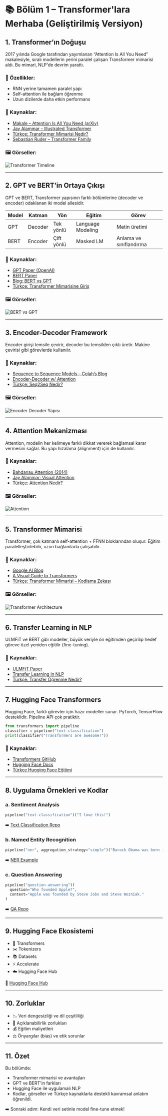 
# 📚 Bölüm 1 – Transformer'lara Merhaba (Geliştirilmiş Versiyon)

## 1. Transformer’ın Doğuşu

2017 yılında Google tarafından yayımlanan “Attention Is All You Need” makalesiyle, sıralı modellerin yerini paralel çalışan Transformer mimarisi aldı. Bu mimari, NLP'de devrim yarattı.

### 🧠 Özellikler:
- RNN yerine tamamen paralel yapı
- Self-attention ile bağlam öğrenme
- Uzun dizilerde daha etkin performans

### 🔗 Kaynaklar:
- [Makale – Attention Is All You Need (arXiv)](https://arxiv.org/abs/1706.03762)
- [Jay Alammar – Illustrated Transformer](https://jalammar.github.io/illustrated-transformer/)
- [Türkçe: Transformer Mimarisi Nedir?](https://blog.openzeka.com/ai/transformer-modeli-nedir/)
- [Sebastian Ruder – Transformer Family](https://sebastianruder.com/the-transformer-family/)

### 🖼️ Görseller:
![Transformer Timeline](https://jalammar.github.io/images/t/transformers-timeline.png)

---

## 2. GPT ve BERT’in Ortaya Çıkışı

GPT ve BERT, Transformer yapısının farklı bölümlerine (decoder ve encoder) odaklanan iki model ailesidir.

| Model | Katman | Yön | Eğitim | Görev |
|-------|--------|-----|--------|-------|
| GPT   | Decoder | Tek yönlü | Language Modeling | Metin üretimi |
| BERT  | Encoder | Çift yönlü | Masked LM | Anlama ve sınıflandırma |

### 🔗 Kaynaklar:
- [GPT Paper (OpenAI)](https://openai.com/research/language-unsupervised)
- [BERT Paper](https://arxiv.org/abs/1810.04805)
- [Blog: BERT vs GPT](https://towardsdatascience.com/bert-vs-gpt-comparing-their-strengths-634f5b40e49e)
- [Türkçe: Transformer Mimarisine Giriş](https://medium.com/@selencodes/transformer-mimarisi-8b8da595a581)

### 🖼️ Görseller:
![BERT vs GPT](https://jalammar.github.io/images/gpt2/gpt2-architecture.png)

---

## 3. Encoder-Decoder Framework

Encoder girişi temsile çevirir, decoder bu temsilden çıktı üretir. Makine çevirisi gibi görevlerde kullanılır.

### 🔗 Kaynaklar:
- [Sequence to Sequence Models – Colah’s Blog](https://colah.github.io/posts/2015-08-Understanding-LSTMs/)
- [Encoder-Decoder w/ Attention](https://machinelearningmastery.com/encoder-decoder-attention-sequence-to-sequence-prediction-keras/)
- [Türkçe: Seq2Seq Nedir?](https://www.veribilimiokulu.com/seq2seq-ve-attention-mekanizmasi/)

### 🖼️ Görseller:
![Encoder Decoder Yapısı](https://jalammar.github.io/images/seq2seq_2.png)

---

## 4. Attention Mekanizması

Attention, modelin her kelimeye farklı dikkat vererek bağlamsal karar vermesini sağlar. Bu yapı hizalama (alignment) için de kullanılır.

### 🔗 Kaynaklar:
- [Bahdanau Attention (2014)](https://arxiv.org/abs/1409.0473)
- [Jay Alammar: Visual Attention](https://jalammar.github.io/visualizing-neural-machine-translation-mechanics-of-seq2seq-models-with-attention/)
- [Türkçe: Attention Nedir?](https://medium.com/@i_konak/transformer-mimarisi-türkçe-anlatım-part-2-self-attention-ab5e5eec32f)

### 🖼️ Görseller:
![Attention](https://jalammar.github.io/images/transformer/transformer-self-attention.png)

---

## 5. Transformer Mimarisi

Transformer, çok katmanlı self-attention + FFNN bloklarından oluşur. Eğitim paralelleştirilebilir, uzun bağlamlarla çalışabilir.

### 🔗 Kaynaklar:
- [Google AI Blog](https://ai.googleblog.com/2017/08/transformer-novel-neural-network.html)
- [A Visual Guide to Transformers](https://e2eml.school/transformers.html)
- [Türkçe: Transformer Mimarisi – Kodlama Zekası](https://kodlamazekasi.com/transformer-mimarisi-ve-attention/)

### 🖼️ Görseller:
![Transformer Architecture](https://jalammar.github.io/images/transformer/transformer.png)

---

## 6. Transfer Learning in NLP

ULMFiT ve BERT gibi modeller, büyük veriyle ön eğitimden geçirilip hedef göreve özel yeniden eğitilir (fine-tuning).

### 🔗 Kaynaklar:
- [ULMFiT Paper](https://arxiv.org/abs/1801.06146)
- [Transfer Learning in NLP](https://ruder.io/nlp-imagenet/)
- [Türkçe: Transfer Öğrenme Nedir?](https://medium.com/@merveaydinlar/transfer-%C3%B6%C4%9Frenme-nedir-nas%C4%B1l-%C3%A7al%C4%B1%C5%9F%C4%B1r-485ba3d9c1e8)

---

## 7. Hugging Face Transformers

Hugging Face, farklı görevler için hazır modeller sunar. PyTorch, TensorFlow desteklidir. Pipeline API çok pratiktir.

```python
from transformers import pipeline
classifier = pipeline("text-classification")
print(classifier("Transformers are awesome!"))
```

### 🔗 Kaynaklar:
- [Transformers GitHub](https://github.com/huggingface/transformers)
- [Hugging Face Docs](https://huggingface.co/docs/transformers/index)
- [Türkçe Hugging Face Eğitimi](https://github.com/firmai/machine-learning/blob/main/NLP/Huggingface-Turkce-Kaynaklar.md)

---

## 8. Uygulama Örnekleri ve Kodlar

### a. Sentiment Analysis
```python
pipeline("text-classification")("I love this!")
```
➡️ [Text Classification Repo](https://github.com/huggingface/transformers/tree/main/examples/pytorch/text-classification)

### b. Named Entity Recognition
```python
pipeline("ner", aggregation_strategy="simple")("Barack Obama was born in Hawaii.")
```
➡️ [NER Example](https://github.com/huggingface/transformers/tree/main/examples/pytorch/token-classification)

### c. Question Answering
```python
pipeline("question-answering")(
  question="Who founded Apple?", 
  context="Apple was founded by Steve Jobs and Steve Wozniak."
)
```
➡️ [QA Repo](https://github.com/huggingface/transformers/tree/main/examples/pytorch/question-answering)

---

## 9. Hugging Face Ekosistemi

- 🤖 Transformers
- ✂️ Tokenizers
- 📚 Datasets
- ⚡ Accelerate
- ☁️ Hugging Face Hub

🔗 [Hugging Face Hub](https://huggingface.co/models)

---

## 10. Zorluklar

- 📉 Veri dengesizliği ve dil çeşitliliği
- 🧠 Açıklanabilirlik zorlukları
- 💰 Eğitim maliyetleri
- ⚖️ Önyargılar (bias) ve etik sorunlar

---

## 11. Özet

Bu bölümde:
- Transformer mimarisi ve avantajları
- GPT ve BERT'in farkları
- Hugging Face ile uygulamalı NLP
- Kodlar, görseller ve Türkçe kaynaklarla destekli kavramsal anlatım
öğrenildi.

➡️ Sonraki adım: Kendi veri setinle model fine-tune etmek!

